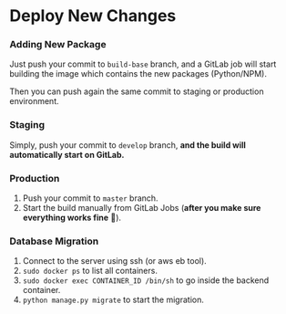 # Deploy New Changes

### Adding New Package

Just push your commit to `build-base` branch, and a GitLab job will start building the image which contains the new packages \(Python/NPM\).

Then you can push again the same commit to staging or production environment.

### Staging

Simply, push your commit to `develop` branch, **and the build will automatically start on GitLab.**

### Production

1. Push your commit to `master` branch.
2. Start the build manually from GitLab Jobs \(**after you make sure everything works fine** 🙏\).

### Database Migration

1. Connect to the server using ssh \(or aws eb tool\).
2. `sudo docker ps` to list all containers.
3. `sudo docker exec CONTAINER_ID /bin/sh` to go inside the backend container.
4.  `python manage.py migrate` to start the migration.

